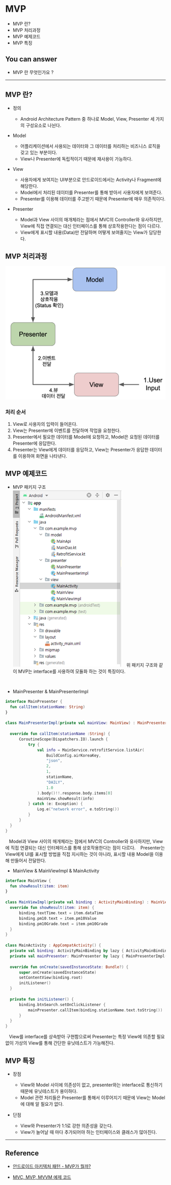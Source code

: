 # MVP
<!--Table of Contents-->
- MVP 란?
- MVP 처리과정
- MVP 예제코드
- MVP 특징

<!-- 어떤 질문을 대답할 수 있어야 하는지-->
## You can answer
- MVP 란 무엇인가요 ?

<!--Contents-->

---
## MVP 란?
- 정의
  * Android Architecture Pattern 중 하나로 Model, View, Presenter 세 가지의 구성요소로 나뉜다.

- Model
  * 어플리케이션에서 사용되는 데이터와 그 데이터를 처리하는 비즈니스 로직을 갖고 있는 부분이다.
  * View나 Presenter에 독립적이기 때문에 재사용이 가능하다.

- View
  * 사용자에게 보여지는 UI부분으로 안드로이드에서는 Activity나 Fragment에 해당한다.
  * Model에서 처리된 데이터를 Presenter를 통해 받아서 사용자에게 보여준다.
  * Presenter를 이용해 데이터를 주고받기 때문에 Presenter에 매우 의존적이다.

- Presenter
  * Model과 View 사이의 매개체라는 점에서 MVC의 Controller와 유사하지만, View에 직접 연결되는 대신 인터페이스를 통해 상호작용한다는 점이 다르다.
  * View에게 표시할 내용(Data)만 전달하며 어떻게 보여줄지는 View가 담당한다.

## MVP 처리과정
  ![MVPProcess](./img/MVPProcess.PNG)
  ### 처리 순서
  1) View로 사용자의 입력이 들어온다.
  2) View는 Presenter에 이벤트를 전달하며 작업을 요청한다.
  3) Presenter에서 필요한 데이터를 Model에 요청하고, Model은 요청된 데이터를 Presenter에 응답한다.
  4) Presenter는 View에게 데이터를 응답하고, View는 Presenter가 응답한 데이터를 이용하여 화면을 나타낸다.

## MVP 예제코드
  - MVP 패키지 구조  
  ![MVPPackage](./img/MVPPackage.PNG)
  &nbsp;&nbsp; 위 패키지 구조와 같이 MVP는 interface를 사용하여 모듈화 하는 것이 특징이다.
  <br>

  - MainPresenter & MainPresenterImpl
  ```Kotlin
  interface MainPresenter {
    fun callItem(stationName: String)
}

class MainPresenterImpl(private val mainView: MainView) : MainPresenter {

    override fun callItem(stationName :String) {
        CoroutineScope(Dispatchers.IO).launch {
            try {
                val info = MainService.retrofitService.listAir(
                    BuildConfig.airKoreaKey,
                    "json",
                    2,
                    1,
                    stationName,
                    "DAILY",
                    1.0
                ).body()!!.response.body.items[0]
                mainView.showResult(info)
            } catch (e: Exception) {
                Log.e("network error", e.toString())
            }
        }
    }
}
  ```
  &nbsp;&nbsp; Model과 View 사이의 매개체라는 점에서 MVC의 Controller와 유사하지만, View에 직접 연결되는 대신 인터페이스를 통해 상호작용한다는 점이 다르다.
  &nbsp;&nbsp; Presenter는 View에게 UI를 표시할 방법을 직접 지시하는 것이 아니라, 표시할 내용 Model을 이용해 만들어서 전달한다.
  <br>
  - MainView & MainViewImpl & MainActivity  
  ```Kotlin
  interface MainView {
    fun showResult(item: item)
}

class MainViewImpl(private val binding : ActivityMainBinding) : MainView{
    override fun showResult(item: item) {
        binding.textTime.text = item.dataTime
        binding.pm10.text = item.pm10Value
        binding.pm10Grade.text = item.pm10Grade
    }
}

  class MainActivity : AppCompatActivity() {
    private val binding: ActivityMainBinding by lazy { ActivityMainBinding.inflate(layoutInflater) }
    private val mainPresenter: MainPresenter by lazy { MainPresenterImpl(MainViewImpl(binding)) }

    override fun onCreate(savedInstanceState: Bundle?) {
        super.onCreate(savedInstanceState)
        setContentView(binding.root)
        initListener()
    }

    private fun initListener() {
        binding.btnSearch.setOnClickListener {
            mainPresenter.callItem(binding.stationName.text.toString())
        }
    }
}
  ```
  &nbsp;&nbsp; View를 interface를 상속받아 구현함으로써 Presenter는 특정 View에 의존할 필요 없이 가상의 View를 통해 간단한 유닛테스트가 가능해진다.
  <br>

## MVP 특징
  - 장점
    * View와 Model 사이에 의존성이 없고, presenter와는 interface로 통신하기 때문에 유닛테스트가 용이하다.
    * Model 관련 처리들은 Presenter를 통해서 이루어지기 때문에 View는 Model에 대해 알 필요가 없다.

  - 단점
    * View와 Presenter가 1:1로 강한 의존성을 갖는다.
    * View가 늘어날 때 마다 추가되어야 하는 인터페이스와 클래스가 많아진다.

---
## Reference
- [안드로이드 아키텍처 패턴 - MVP가 뭘까?](https://velog.io/@jojo_devstory/%EC%95%88%EB%93%9C%EB%A1%9C%EC%9D%B4%EB%93%9C-%EC%95%84%ED%82%A4%ED%85%8D%EC%B2%98-%ED%8C%A8%ED%84%B4-MVP%EA%B0%80-%EB%AD%98%EA%B9%8C)

- [MVC, MVP, MVVM 예제 코드](https://github.com/rkdmf1026/AndroidArchitectureTest)
